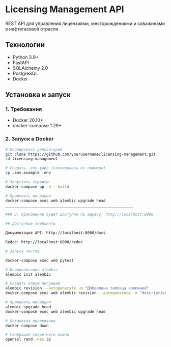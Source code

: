 # Licensing Management API

REST API для управления лицензиями, месторождениями и скважинами в нефтегазовой отрасли.

## Технологии
- Python 3.9+
- FastAPI
- SQLAlchemy 2.0
- PostgreSQL
- Docker

## Установка и запуск

### 1. Требования
- Docker 20.10+
- docker-compose 1.29+

### 2. Запуск в Docker
```bash
# Клонировать репозиторий
git clone https://github.com/yourusername/licensing-management.git
cd licensing-management

# Создать .env файл (скопировать из примера)
cp .env.example .env

# Запустить сервисы
docker-compose up -d --build

# Применить миграции
docker-compose exec web alembic upgrade head
________________________________________________________

### 3. Приложение будет доступно по адресу: http://localhost:8000

## Доступные эндпоинты

Документация API: http://localhost:8000/docs

Redoc: http://localhost:8000/redoc

# Запуск тестов

docker-compose exec web pytest

# Инициализация alembic
alembic init alembic

# Создать новую миграцию
alembic revision --autogenerate -m "Добавлена таблица компаний"
docker-compose exec web alembic revision --autogenerate -m "description"

# Применить миграции
alembic upgrade head
docker-compose exec web alembic upgrade head

# Остановка приложения
docker-compose down

# Генерация секретного ключа
openssl rand -hex 32